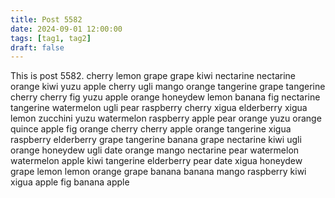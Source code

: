 ```yaml
---
title: Post 5582
date: 2024-09-01 12:00:00
tags: [tag1, tag2]
draft: false
---
```

This is post 5582.
cherry
lemon
grape
grape
kiwi
nectarine
nectarine
orange
kiwi
yuzu
apple
cherry
ugli
mango
orange
tangerine
grape
tangerine
cherry
cherry
fig
yuzu
apple
orange
honeydew
lemon
banana
fig
nectarine
tangerine
watermelon
ugli
pear
raspberry
cherry
xigua
elderberry
xigua
lemon
zucchini
yuzu
watermelon
raspberry
apple
pear
orange
yuzu
orange
quince
apple
fig
orange
cherry
cherry
apple
orange
tangerine
xigua
raspberry
elderberry
grape
tangerine
banana
grape
nectarine
kiwi
ugli
orange
honeydew
ugli
date
orange
mango
nectarine
pear
watermelon
watermelon
apple
kiwi
tangerine
elderberry
pear
date
xigua
honeydew
grape
lemon
lemon
orange
grape
banana
banana
mango
raspberry
kiwi
xigua
apple
fig
banana
apple
